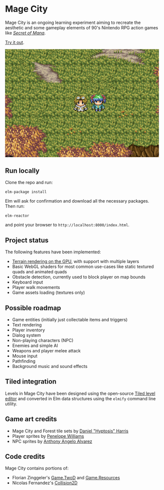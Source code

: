 # Mage City

Mage City is an ongoing learning experiment aiming to recreate the aesthetic and some gameplay elements of 90's Nintendo RPG action games like [_Secret of Mana_][1].

[Try it out][home].

![Mage City screenshot](./screenshot.png)

## Run locally

Clone the repo and run:

    elm-package install

Elm will ask for confirmation and download all the necessary packages. Then run:

    elm-reactor

and point your browser to `http://localhost:8000/index.html`.  

## Project status

The following features have been implemented:

* [Terrain rendering on the GPU][3], with support with multiple layers
* Basic WebGL shaders for most common use-cases like static textured quads and animated quads
* Obstacle detection, currently used to block player on map bounds
* Keyboard input
* Player walk movements
* Game assets loading (textures only)

## Possible roadmap

* Game entities (initially just collectable items and triggers)
* Text rendering
* Player inventory
* Dialog system
* Non-playing characters (NPC)
* Enemies and simple AI
* Weapons and player melee attack
* Mouse input
* Pathfinding
* Background music and sound effects

## Tiled integration

Levels in Mage City have been designed using the open-source [Tiled level editor][2] and converted in Elm data structures using the `elmify` command line utility.

## Game art credits

* Mage City and Forest tile sets by [Daniel "Hyptosis" Harris][4]
* Player sprites by [Penelope Williams][5]
* NPC sprites by [Anthony Angelo Alvarez][9]

## Code credits

Mage City contains portions of:

* Florian Zinggeler's [Game.TwoD][6] and [Game.Resources][8]
* Nicolas Fernandez's [Collision2D][7]

[1]: https://en.wikipedia.org/wiki/Secret_of_Mana
[2]: http://www.mapeditor.org
[3]: http://blog.tojicode.com/2012/07/sprite-tile-maps-on-gpu.html
[4]: http://hyptosis.deviantart.com
[5]: http://italy-pastalove.deviantart.com
[6]: http://package.elm-lang.org/packages/Zinggi/elm-2d-game/latest/
[7]: http://package.elm-lang.org/packages/burabure/elm-collision/latest
[8]: http://package.elm-lang.org/packages/Zinggi/elm-game-resources/latest
[9]: http://elysianangel8.deviantart.com
[home]: http://lab.passiomatic.com/mage-city/
